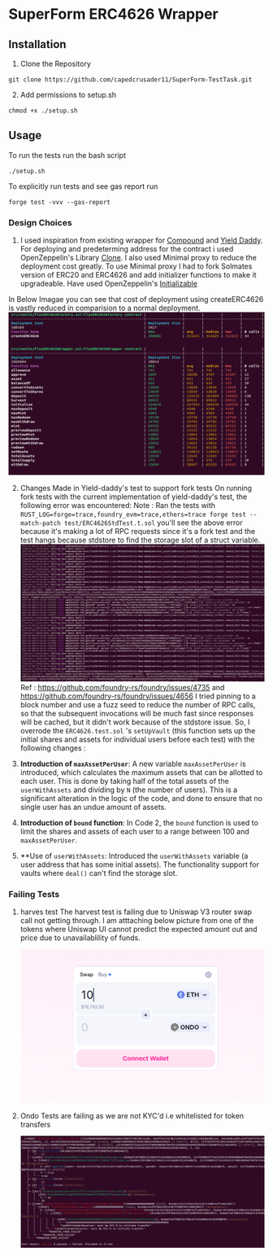# SuperForm ERC4626 Wrapper

## Installation

1. Clone the Repository

```properties
git clone https://github.com/capedcrusader11/SuperForm-TestTask.git

```

2. Add permissions to setup.sh

```properties
chmod +x ./setup.sh
```

## Usage

To run the tests run the bash script

```properties
./setup.sh
```

To explicitly run tests and see gas report run

```properties
forge test -vvv --gas-report
```

### Design Choices

1. I used inspiration from existing wrapper for [Compound](https://github.com/superform-xyz/super-vaults/blob/main/src/compound/CompoundV2ERC4626Wrapper.sol) and [Yield Daddy](https://github.com/timeless-fi/yield-daddy/tree/main/src/compound). For deploying and predeterming 
address for the contract i used OpenZeppelin's Library [Clone](https://github.com/OpenZeppelin/openzeppelin-contracts/blob/master/contracts/proxy/Clones.sol). I also used Minimal proxy to reduce the deployment cost greatly. To use Minimal proxy I had to fork Solmates version of ERC20 and ERC4626 and add initializer functions to make it upgradeable. Have used OpenZeppelin's [Initializable](https://github.com/OpenZeppelin/openzeppelin-contracts/blob/master/contracts/proxy/utils/Initializable.sol) 

In Below Imagae you can see that cost of deployment using createERC4626 is vastly reduced in comparision to a normal deployment.
![Gas Costs](/images/Gas.png)

2. Changes Made in Yield-daddy's test to support fork tests
  On running fork tests with the current implementation of yield-daddy's test, the following error was encountered:
Note : Ran the tests with `RUST_LOG=forge=trace,foundry_evm=trace,ethers=trace forge test --match-patch test/ERC4626StdTest.t.sol` you'll see the above error because it's making a lot of RPC requests since it's a fork test and the test hangs because stdstore to find the storage slot of a struct variable.
![Error](/images/RPC_Error.png)
Ref : https://github.com/foundry-rs/foundry/issues/4735 and https://github.com/foundry-rs/foundry/issues/4656
I tried pinning to a block number and use a fuzz seed to reduce the number of RPC calls, so that the subsequent invocations will be much fast since responses will be cached, but it didn't work because of the stdstore issue.
So, I overrode the `ERC4626.test.sol` 's `setUpVault` (this function sets up the initial shares and assets for individual users before each test) with the following changes :

1. **Introduction of `maxAssetPerUser`**: A new variable `maxAssetPerUser` is introduced, which calculates the maximum assets that can be allotted to each user. This is done by taking half of the total assets of the `userWithAssets` and dividing by `N` (the number of users). This is a significant alteration in the logic of the code, and done to ensure that no single user has an undue amount of assets.

2. **Introduction of `bound` function**: In Code 2, the `bound` function is used to limit the shares and assets of each user to a range between 100 and `maxAssetPerUser`.

3. **Use of `userWithAssets`: Introduced the `userWithAssets` variable (a user address that has some initial assets). The functionality support for vaults where `deal()` can't find the storage slot.


### Failing Tests

1. harves test
   The harvest test is failing due to Uniswap V3 router swap call not getting through. I am atttaching below picture from one of the tokens where 
   Uniswap UI cannot predict the expected amount out and price due to unavailablility of funds.

   ![Uniswap Router](/images/Uniswap_Router.png)

2. Ondo Tests are failing as we are not KYC'd i.e whitelisted for token transfers

   ![ONDO_ERROR](/images/ONDO_Error.png)



